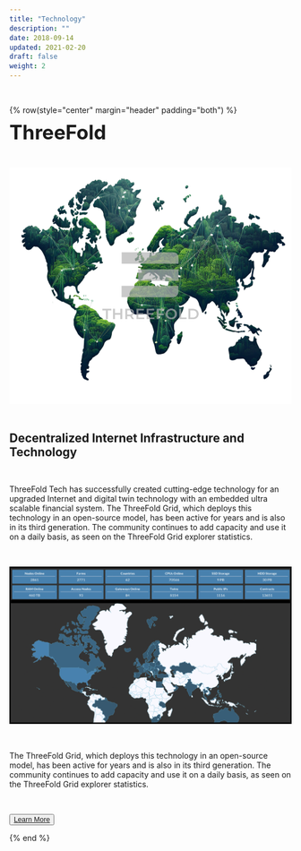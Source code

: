 ```yaml
---
title: "Technology"
description: ""
date: 2018-09-14
updated: 2021-02-20
draft: false
weight: 2
---
```


<div class="container mx-auto">

<br>

<!-- section 1 (co-found) -->

{% row(style="center" margin="header" padding="both") %}

<span style="font-size:2.5em; font-weight:bold; line-height:1em;"> ThreeFold</span>

<br>

![Image](img/tfff.png#medium#mx-auto)

<br>

<span style="font-size:1.5em; font-weight:bold; line-height:1.2em;">Decentralized Internet Infrastructure and Technology</span>


<br>

<p>
ThreeFold Tech has successfully created cutting-edge technology for an upgraded Internet and digital twin technology with an embedded ultra scalable financial system. The ThreeFold Grid, which deploys this technology in an open-source model, has been active for years and is also in its third generation. The community continues to add capacity and use it on a daily basis, as seen on the ThreeFold Grid explorer statistics.
</p>

<br>

![image](img/gridstat.png#xl#mx-auto)

<br>

<p>
The ThreeFold Grid, which deploys this technology in an open-source model, has been active for years and is also in its third generation. The community continues to add capacity and use it on a daily basis, as seen on the ThreeFold Grid explorer statistics.
</p>

<br>

<button style="font-size:0.9em">[Learn More](/home/tools/)</button>

{% end %}

</div>


